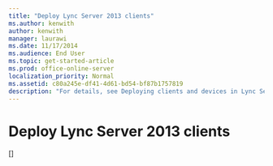 ```yaml
---
title: "Deploy Lync Server 2013 clients"
ms.author: kenwith
author: kenwith
manager: laurawi
ms.date: 11/17/2014
ms.audience: End User
ms.topic: get-started-article
ms.prod: office-online-server
localization_priority: Normal
ms.assetid: c80a245e-df41-4d61-bd54-bf87b1757819
description: "For details, see Deploying clients and devices in Lync Server 2013 in the Deployment documentation."
---
```


# Deploy Lync Server 2013 clients
[]
<!-- For details, see [Deploying clients and devices in Lync Server 2013](../../deployment/deploying-clients-and-devices/deploying-clients-and-devices.md) in the Deployment documentation.  -->
  

